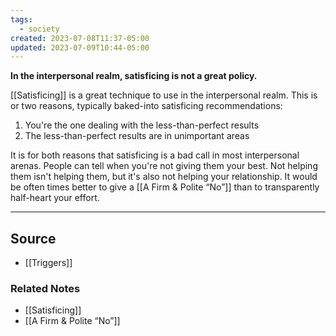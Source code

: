 ```yaml
---
tags:
  - society
created: 2023-07-08T11:37-05:00
updated: 2023-07-09T10:44-05:00
---
```

**In the interpersonal realm, satisficing is not a great policy.**

[[Satisficing]] is a great technique to use in the interpersonal realm. This is or two reasons, typically baked-into satisficing recommendations:

1. You're the one dealing with the less-than-perfect results
2. The less-than-perfect results are in unimportant areas

It is for both reasons that satisficing is a bad call in most interpersonal arenas. People can tell when you're not giving them your best. Not helping them isn't helping them, but it's also not helping your relationship. It would be often times better to give a [[A Firm & Polite “No”]] than to transparently half-heart your effort.

---

## Source
- [[Triggers]]

### Related Notes
- [[Satisficing]] 
- [[A Firm & Polite “No”]]